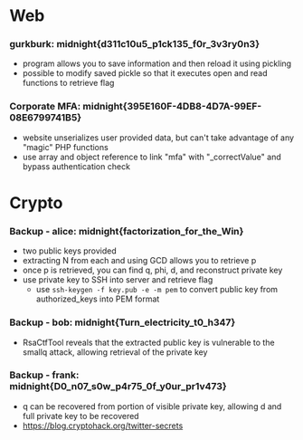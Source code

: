 # Web

### gurkburk: midnight{d311c10u5_p1ck135_f0r_3v3ry0n3}
- program allows you to save information and then reload it using pickling
- possible to modify saved pickle so that it executes open and read functions to retrieve flag

### Corporate MFA: midnight{395E160F-4DB8-4D7A-99EF-08E6799741B5}
- website unserializes user provided data, but can't take advantage of any "magic" PHP functions
- use array and object reference to link "mfa" with "_correctValue" and bypass authentication check


# Crypto

### Backup - alice: midnight{factorization_for_the_Win}
- two public keys provided
- extracting N from each and using GCD allows you to retrieve p
- once p is retrieved, you can find q, phi, d, and reconstruct private key
- use private key to SSH into server and retrieve flag
    - use `ssh-keygen -f key.pub -e -m pem` to convert public key from authorized_keys into PEM format

### Backup - bob: midnight{Turn_electricity_t0_h347}
- RsaCtfTool reveals that the extracted public key is vulnerable to the smallq attack, allowing retrieval of the private key

### Backup - frank: midnight{D0_n07_s0w_p4r75_0f_y0ur_pr1v473}
- q can be recovered from portion of visible private key, allowing d and full private key to be recovered
- https://blog.cryptohack.org/twitter-secrets
